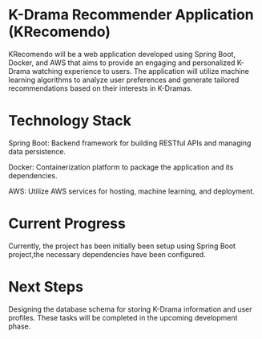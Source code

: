 # K-Drama Recommender Application (KRecomendo)
KRecomendo will be a web application developed using Spring Boot, Docker, and AWS that aims to provide an engaging and personalized K-Drama watching experience to users.
The application will utilize machine learning algorithms to analyze user preferences and generate tailored recommendations based on their interests in K-Dramas.

# Technology Stack

Spring Boot: Backend framework for building RESTful APIs and managing data persistence.

Docker: Containerization platform to package the application and its dependencies.

AWS: Utilize AWS services for hosting, machine learning, and deployment.

# Current Progress

Currently, the project has been initially been setup using Spring Boot project,the necessary dependencies have been configured.

# Next Steps
Designing the database schema for storing K-Drama information and user profiles. These tasks will be completed in the upcoming development phase.
